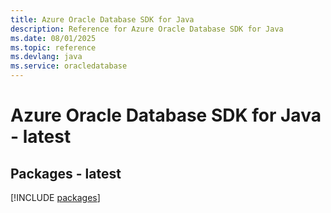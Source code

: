 ```yaml
---
title: Azure Oracle Database SDK for Java
description: Reference for Azure Oracle Database SDK for Java
ms.date: 08/01/2025
ms.topic: reference
ms.devlang: java
ms.service: oracledatabase
---
```

# Azure Oracle Database SDK for Java - latest
## Packages - latest
[!INCLUDE [packages](oracle-database-index.md)]